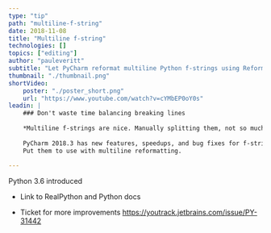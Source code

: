 ```yaml
---
type: "tip"
path: "multiline-f-string"
date: 2018-11-08
title: "Multiline f-string"
technologies: []
topics: ["editing"]
author: "pauleveritt"
subtitle: "Let PyCharm reformat multiline Python f-strings using Reformat Code"
thumbnail: "./thumbnail.png"
shortVideo:
    poster: "./poster_short.png"
    url: "https://www.youtube.com/watch?v=cYMbEP0oY0s"
leadin: |
    ### Don't waste time balancing breaking lines
    
    *Multiline f-strings are nice. Manually splitting them, not so much.*
    
    PyCharm 2018.3 has new features, speedups, and bug fixes for f-strings. 
    Put them to use with multiline reformatting.
    
---
```


Python 3.6 introduced 

- Link to RealPython and Python docs

- Ticket for more improvements https://youtrack.jetbrains.com/issue/PY-31442